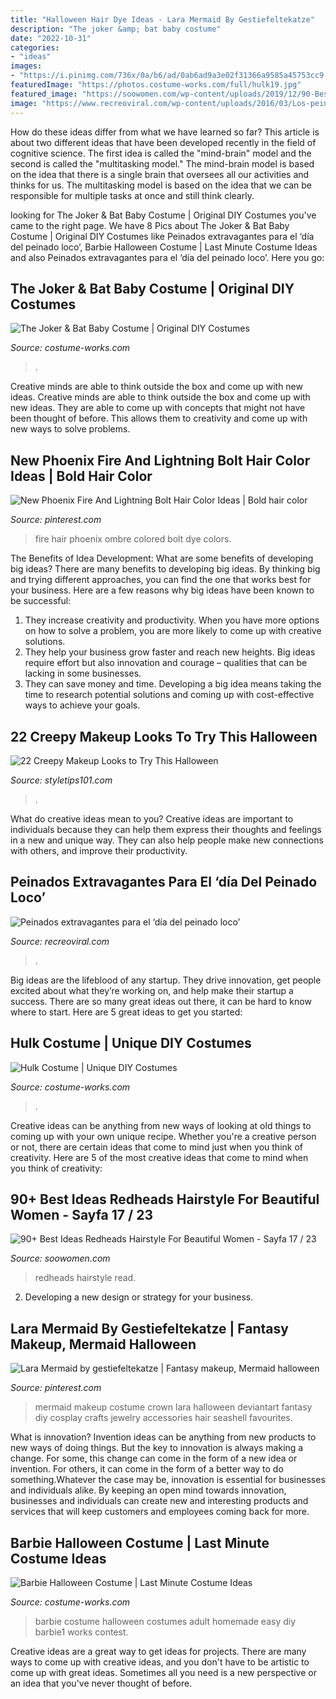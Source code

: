```yaml
---
title: "Halloween Hair Dye Ideas - Lara Mermaid By Gestiefeltekatze"
description: "The joker &amp; bat baby costume"
date: "2022-10-31"
categories:
- "ideas"
images:
- "https://i.pinimg.com/736x/0a/b6/ad/0ab6ad9a3e02f31366a9585a45753cc9.jpg"
featuredImage: "https://photos.costume-works.com/full/hulk19.jpg"
featured_image: "https://soowomen.com/wp-content/uploads/2019/12/90-Best-Ideas-Redheads-Hairstyle-For-Beautiful-Women_68.jpg"
image: "https://www.recreoviral.com/wp-content/uploads/2016/03/Los-peinados-más-extravagantes-del-día-del-peinado-loco-15.jpg"
---
```



How do these ideas differ from what we have learned so far?
This article is about two different ideas that have been developed recently in the field of cognitive science. The first idea is called the "mind-brain" model and the second is called the "multitasking model." The mind-brain model is based on the idea that there is a single brain that oversees all our activities and thinks for us. The multitasking model is based on the idea that we can be responsible for multiple tasks at once and still think clearly.

	

		
looking for The Joker &amp; Bat Baby Costume | Original DIY Costumes you've came to the right page. We have 8 Pics about The Joker &amp; Bat Baby Costume | Original DIY Costumes like Peinados extravagantes para el ‘día del peinado loco’, Barbie Halloween Costume | Last Minute Costume Ideas and also Peinados extravagantes para el ‘día del peinado loco’. Here you go:
		
    
## The Joker &amp; Bat Baby Costume | Original DIY Costumes

<img loading=lazy src="https://photos.costume-works.com/full/the_joker_n_bat_baby.jpg" onerror="this.onerror=null;this.src='https://tse1.mm.bing.net/th?id=OIP.srIfD5cvnNNkW5RQ3csb9gHaMS&amp;pid=15.1';" alt="The Joker &amp; Bat Baby Costume | Original DIY Costumes">

_Source: costume-works.com_

>. 

	

Creative minds are able to think outside the box and come up with new ideas.
Creative minds are able to think outside the box and come up with new ideas. They are able to come up with concepts that might not have been thought of before. This allows them to creativity and come up with new ways to solve problems.

    
## New Phoenix Fire And Lightning Bolt Hair Color Ideas | Bold Hair Color

<img loading=lazy src="https://i.pinimg.com/736x/60/3e/a1/603ea1187d25e60f84d79cea60f1b834.jpg" onerror="this.onerror=null;this.src='https://tse4.mm.bing.net/th?id=OIP.DBPGoMWzwoyPNfWzdX2S3AHaLn&amp;pid=15.1';" alt="New Phoenix Fire And Lightning Bolt Hair Color Ideas | Bold hair color">

_Source: pinterest.com_

>fire hair phoenix ombre colored bolt dye colors. 

	

The Benefits of Idea Development: What are some benefits of developing big ideas?
There are many benefits to developing big ideas. By thinking big and trying different approaches, you can find the one that works best for your business. Here are a few reasons why big ideas have been known to be successful: 
1. They increase creativity and productivity. When you have more options on how to solve a problem, you are more likely to come up with creative solutions. 
2. They help your business grow faster and reach new heights. Big ideas require effort but also innovation and courage – qualities that can be lacking in some businesses. 
3. They can save money and time. Developing a big idea means taking the time to research potential solutions and coming up with cost-effective ways to achieve your goals.

    
## 22 Creepy Makeup Looks To Try This Halloween

<img loading=lazy src="https://styletips101.com/wp-content/uploads/2014/10/halloween_makeup5.png" onerror="this.onerror=null;this.src='https://tse4.mm.bing.net/th?id=OIP.mLuyOhhL_K5_Em-HXws_iwHaJ3&amp;pid=15.1';" alt="22 Creepy Makeup Looks to Try This Halloween">

_Source: styletips101.com_

>. 

	

What do creative ideas mean to you?
Creative ideas are important to individuals because they can help them express their thoughts and feelings in a new and unique way. They can also help people make new connections with others, and improve their productivity.

    
## Peinados Extravagantes Para El ‘día Del Peinado Loco’

<img loading=lazy src="https://www.recreoviral.com/wp-content/uploads/2016/03/Los-peinados-más-extravagantes-del-día-del-peinado-loco-15.jpg" onerror="this.onerror=null;this.src='https://tse4.mm.bing.net/th?id=OIP.QvHFkHkq4RPpCrW9AkUalAHaLF&amp;pid=15.1';" alt="Peinados extravagantes para el ‘día del peinado loco’">

_Source: recreoviral.com_

>. 

	

Big ideas are the lifeblood of any startup. They drive innovation, get people excited about what they’re working on, and help make their startup a success. There are so many great ideas out there, it can be hard to know where to start. Here are 5 great ideas to get you started: 

    
## Hulk Costume | Unique DIY Costumes

<img loading=lazy src="https://photos.costume-works.com/full/hulk19.jpg" onerror="this.onerror=null;this.src='https://tse1.mm.bing.net/th?id=OIP.KuJqj1ACniWS1bVBaErXPQHaMe&amp;pid=15.1';" alt="Hulk Costume | Unique DIY Costumes">

_Source: costume-works.com_

>. 

	

Creative ideas can be anything from new ways of looking at old things to coming up with your own unique recipe. Whether you're a creative person or not, there are certain ideas that come to mind just when you think of creativity. Here are 5 of the most creative ideas that come to mind when you think of creativity: 

    
## 90+ Best Ideas Redheads Hairstyle For Beautiful Women - Sayfa 17 / 23

<img loading=lazy src="https://soowomen.com/wp-content/uploads/2019/12/90-Best-Ideas-Redheads-Hairstyle-For-Beautiful-Women_68.jpg" onerror="this.onerror=null;this.src='https://tse3.mm.bing.net/th?id=OIP.VfrgayVPO7f9tph1BCKgBgHaLz&amp;pid=15.1';" alt="90+ Best Ideas Redheads Hairstyle For Beautiful Women - Sayfa 17 / 23">

_Source: soowomen.com_

>redheads hairstyle read. 

	

2. Developing a new design or strategy for your business.

    
## Lara Mermaid By Gestiefeltekatze | Fantasy Makeup, Mermaid Halloween

<img loading=lazy src="https://i.pinimg.com/736x/0a/b6/ad/0ab6ad9a3e02f31366a9585a45753cc9.jpg" onerror="this.onerror=null;this.src='https://tse2.mm.bing.net/th?id=OIP.oEesfmZKqJ8Lp8gHZt5N-QHaLH&amp;pid=15.1';" alt="Lara Mermaid by gestiefeltekatze | Fantasy makeup, Mermaid halloween">

_Source: pinterest.com_

>mermaid makeup costume crown lara halloween deviantart fantasy diy cosplay crafts jewelry accessories hair seashell favourites. 

	

What is innovation?
Invention ideas can be anything from new products to new ways of doing things. But the key to innovation is always making a change. For some, this change can come in the form of a new idea or invention. For others, it can come in the form of a better way to do something.Whatever the case may be, innovation is essential for businesses and individuals alike. By keeping an open mind towards innovation, businesses and individuals can create new and interesting products and services that will keep customers and employees coming back for more.

    
## Barbie Halloween Costume | Last Minute Costume Ideas

<img loading=lazy src="https://photos.costume-works.com/full/barbie1.jpg" onerror="this.onerror=null;this.src='https://tse4.mm.bing.net/th?id=OIP.Ynby2qE4SxfSrPY34WOJtAHaNX&amp;pid=15.1';" alt="Barbie Halloween Costume | Last Minute Costume Ideas">

_Source: costume-works.com_

>barbie costume halloween costumes adult homemade easy diy barbie1 works contest. 

	

Creative ideas are a great way to get ideas for projects. There are many ways to come up with creative ideas, and you don't have to be artistic to come up with great ideas. Sometimes all you need is a new perspective or an idea that you've never thought of before.

